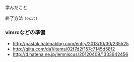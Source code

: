 学んだこと

終了方法
`(exit)`

### vimrcなどの準備

* http://pastak.hatenablog.com/entry/2013/10/30/235525
* http://qiita.com/da1/items/02f7d2f157c7145d58f2
* http://d.hatena.ne.jp/lemniscus/20120409/1333942456

